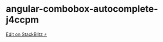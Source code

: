 # angular-combobox-autocomplete-j4ccpm

[Edit on StackBlitz ⚡️](https://stackblitz.com/edit/angular-combobox-autocomplete-j4ccpm)